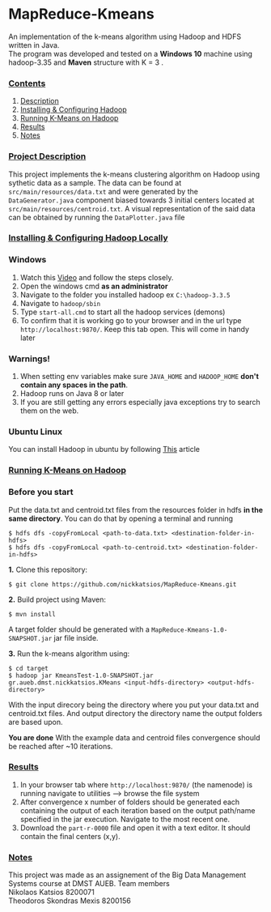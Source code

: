 # MapReduce-Kmeans
An implementation of the k-means algorithm using Hadoop and HDFS written in Java.
<br />
The program was developed and tested on a **Windows 10** machine using hadoop-3.35 and **Maven** structure with K = 3 .

### [Contents](#)
1. [Description](#Descr)
1. [Installing & Configuring Hadoop](#Inst)
2. [Running K-Means on Hadoop](#Run)
3. [Results](#Results)
4. [Notes](#Notes)

### [**Project Description**](#) <a name="descr"></a>

This project implements the k-means clustering algorithm on Hadoop using sythetic data as a sample. The data can be found at ```src/main/resources/data.txt```
and were generated by the ```DataGenerator.java``` component biased towards 3 initial centers located at ```src/main/resources/centroid.txt```. A visual representation of
the said data can be obtained by running the ```DataPlotter.java``` file


### [**Installing & Configuring Hadoop Locally**](#) <a name="Inst"></a>
### Windows
1. Watch this [Video](https://www.youtube.com/watch?v=1UxPz_Ixt1k) and follow the steps closely.
2. Open the windows cmd **as an administrator**
3. Navigate to the folder you installed hadoop ex ```C:\hadoop-3.3.5```
4. Navigate to ```hadoop/sbin```
5. Type ```start-all.cmd``` to start all the hadoop services (demons)
6. To confirm that it is working go to your browser and in the url type ```http://localhost:9870/```. Keep this tab open. This will come in handy later

### Warnings! 
1. When setting env variables make sure ```JAVA_HOME``` and ```HADOOP_HOME``` **don't contain any spaces in the path**.
2. Hadoop runs on Java 8 or later
3. If you are still getting any errors especially java exceptions try to search them on the web.

### Ubuntu Linux
You can install Hadoop in ubuntu by following [This](https://blog.devgenius.io/install-configure-and-setup-hadoop-in-ubuntu-a3cdd6305a0e) article 

### [**Running K-Means on Hadoop**](#) <a name="Run"></a>

### Before you start
Put the data.txt and centroid.txt files from the resources folder in hdfs **in the same directory**. You can do that by opening a terminal and running 
``` shell
$ hdfs dfs -copyFromLocal <path-to-data.txt> <destination-folder-in-hdfs>
$ hdfs dfs -copyFromLocal <path-to-centroid.txt> <destination-folder-in-hdfs>
```

**1.** Clone this repository:

``` shell
$ git clone https://github.com/nickkatsios/MapReduce-Kmeans.git
```
**2.** Build project using Maven:

``` shell
$ mvn install
```
A target folder should be generated with a ```MapReduce-Kmeans-1.0-SNAPSHOT.jar``` jar file inside.

**3.** Run the k-means algorithm using:

``` shell
$ cd target
$ hadoop jar KmeansTest-1.0-SNAPSHOT.jar gr.aueb.dmst.nickkatsios.KMeans <input-hdfs-directory> <output-hdfs-directory>
```
With the input direcory being the directory where you put your data.txt and centroid.txt files.
And output directory the directory name the output folders are based upon.

**You are done**
With the example data and centroid files convergence should be reached after ~10 iterations.

### [**Results**](#) <a name="Results"></a>

1. In your browser tab where ```http://localhost:9870/``` (the namenode) is running navigate to utilities --> browse the file system
2. After convergence x number of folders should be generated each containing the output of each iteration based on the output path/name specified in the jar execution. Navigate to the most recent one.
3. Download the ```part-r-0000``` file and open it with a text editor. It should contain the final centers (x,y).

### [**Notes**](#) <a name="Notes"></a>
This project was made as an assignement of the Big Data Management Systems course at DMST AUEB.
Team members
<br />
Nikolaos Katsios 8200071
<br />
Theodoros Skondras Mexis 8200156




